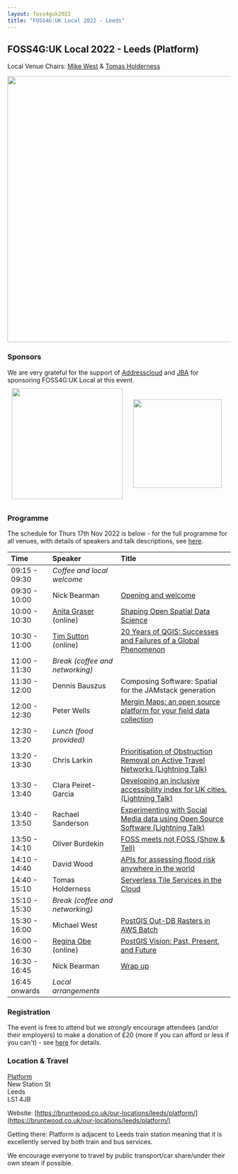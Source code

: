 ```yaml
---
layout: foss4guk2022
title: "FOSS4G:UK Local 2022 - Leeds"
---
```


## FOSS4G:UK Local 2022 - Leeds (Platform)

Local Venue Chairs: [Mike West](mailto:foss4g@addresscloud.com) & [Tomas Holderness](mailto:foss4g@addresscloud.com)

<img src="images/leeds-platform.jpg" width="600" align="middle">

### Sponsors
We are very grateful for the support of [Addresscloud](https://www.addresscloud.com/) and [JBA](https://www.jbarisk.com/) for sponsoring FOSS4G:UK Local at this event.<br>
[<img src="images/leeds-addresscloud-logo.png" width="250" style="margin: 10px" align="middle">](https://www.addresscloud.com)
[<img src="images/leeds-jbarisk-logo.png" width="200" style="margin: 10px" align="middle">](https://www.jbarisk.com)

### Programme

The schedule for Thurs 17th Nov 2022 is below - for the full programme for all venues, with details of speakers and talk descriptions, see [here](https://docs.google.com/spreadsheets/d/1ChtOtqO0PfZ2ckiZqqJxyV3VhP3Xm-WnkJ6NwZ2UVTM).

Time | Speaker | Title
:-----|:-----|:-----
09:15 - 09:30|*Coffee and local welcome*
09:30 - 10:00|Nick Bearman|[Opening and welcome](https://youtu.be/DLwNwLpkwOI)
10:00 - 10:30|[Anita Graser](https://anitagraser.com/) (online) |[Shaping Open Spatial Data Science](https://youtu.be/Iza34-rtQ4A)
10:30 - 11:00|[Tim Sutton](https://kartoza.com/the_team/HR-EMP-00002/) (online)| [20 Years of QGIS: Successes and Failures of a Global Phenomenon](https://youtu.be/UJWmX16rVQc)
11:00 - 11:30| *Break (coffee and networking)*
11:30 - 12:00 | Dennis Bauszus |Composing Software: Spatial for the JAMstack generation
12:00 - 12:30 | Peter Wells	| [Mergin Maps: an open source platform for your field data collection](https://youtu.be/iPUW3ljOMwo)
12:30 - 13:20 | *Lunch (food provided)*
13:20 - 13:30 | Chris Larkin | [Prioritisation of Obstruction Removal on Active Travel Networks (Lightning Talk)](https://youtu.be/b9G5EH1w4QA)
13:30 - 13:40 | Clara Peiret-Garcia | [Developing an inclusive accessibility index for UK cities. (Lightning Talk)](https://youtu.be/PKmRHgseH8A)
13:40 - 13:50 | Rachael Sanderson | [Experimenting with Social Media data using Open Source Software (Lightning Talk)](https://youtu.be/rYrlvyZ-m40)
13:50 - 14:10 | Oliver Burdekin	| [FOSS meets not FOSS (Show & Tell)](https://youtu.be/aHqUXbbfHGE)
14:10 - 14:40 | David Wood | [APIs for assessing flood risk anywhere in the world](https://youtu.be/T6yEnAwCHFI)
14:40 - 15:10 | Tomas Holderness | [Serverless Tile Services in the Cloud](https://youtu.be/c5MR2CmM6-M)
15:10 - 15:30 | *Break (coffee and networking)*
15:30 - 16:00 | Michael West | [PostGIS Out-DB Rasters in AWS Batch](https://youtu.be/wJKMtRas5tQ)
16:00 - 16:30|[Regina Obe](https://twitter.com/reginaobe) (online)|  [PostGIS Vision: Past, Present, and Future](https://youtu.be/xnF0PqMB3cI)
16:30 - 16:45|Nick Bearman| [Wrap up](https://youtu.be/HDgwwCYhBts)
16:45 onwards|*Local arrangements*

### Registration

The event is free to attend but we *strongly* encourage attendees (and/or their employers) to make a donation of £20 (more if you can afford or less if you can't) - see [here](https://uk.osgeo.org/foss4guk2022local/index.html#registration) for details.

### Location & Travel
[Platform](https://www.openstreetmap.org/#map=19/53.7949385/-1.5466345)<br>
New Station St<br>
Leeds<br>
LS1 4JB<br>

Website: [https://bruntwood.co.uk/our-locations/leeds/platform/](https://bruntwood.co.uk/our-locations/leeds/platform/)

Getting there: Platform is adjacent to Leeds train station meaning that it is excellently served by both train and bus services.

We encourage everyone to travel by public transport/car share/under their own steam if possible.